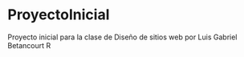 # ProyectoInicial
Proyecto inicial para la clase de Diseño de sitios web por Luis Gabriel Betancourt R
